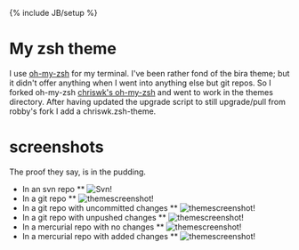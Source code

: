 {% include JB/setup %}

# My zsh theme

I use [oh-my-zsh](http://github.com/robbyrussell/oh-my-zsh "Oh My ZSH") for my
terminal. I've been rather fond of the bira theme; but it didn't offer anything
when I went into anything else but git repos. So I forked oh-my-zsh
[chriswk's oh-my-zsh](http://github.com/chriswk/oh-my-zsh "My oh-my-zsh fork")
and went to work in the themes directory. After having updated the upgrade
script to still upgrade/pull from robby's fork I add a chriswk.zsh-theme.

# screenshots
The proof they say, is in the pudding.

* In an svn repo
** ![Svn](http://dl.dropbox.com/u/2346380/chriswk-in-svn.png)!
* In a git repo
** ![themescreenshot](http://dl.dropbox.com/u/2346380/chriswk-in-git.png)!
* In a git repo with uncommitted changes
** ![themescreenshot](http://dl.dropbox.com/u/2346380/chriswk-git-changes.png)!
* In a git repo with unpushed changes
** ![themescreenshot](http://dl.dropbox.com/u/2346380/chriswk-git-unpushed.png)!
* In a mercurial repo with no changes
** ![themescreenshot](http://dl.dropbox.com/u/2346380/chriswk-hg.png)!
* In a mercurial repo with added changes
** ![themescreenshot](http://dl.dropbox.com/u/2346380/chriswk-hg-added.png)!
